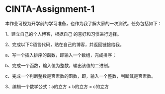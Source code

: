 # CINTA-Assignment-1
本作业可视为开学前的学习准备，也作为我了解大家的一次测试。任务包括如下：

1、建立自己的个人博客，根据自己 的喜好和习惯进行选择。

2、完成以下C语言代码，贴在自己的博客，并返回链接给我。

   a、写一个插入排序的函数，即输入一个数组，完成排序；

   b、完成一个函数，输入值为整数，输出该值的二进制。

   c、完成一个判断整数是否素数的函数，即，输入一个整数，判断其是否素数。

3、编辑一个数学公式：a的立方 + b的立方 = c的立方
